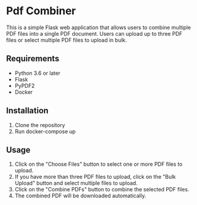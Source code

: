 # Pdf Combiner

This is a simple Flask web application that allows users to combine multiple PDF files into a single PDF document. Users can upload up to three PDF files or select multiple PDF files to upload in bulk.

## Requirements
- Python 3.6 or later
- Flask
- PyPDF2
- Docker

## Installation
1. Clone the repository
2. Run docker-compose up

## Usage
1. Click on the "Choose Files" button to select one or more PDF files to upload.
2. If you have more than three PDF files to upload, click on the "Bulk Upload" button and select multiple files to upload.
3. Click on the "Combine PDFs" button to combine the selected PDF files.
4. The combined PDF will be downloaded automatically.